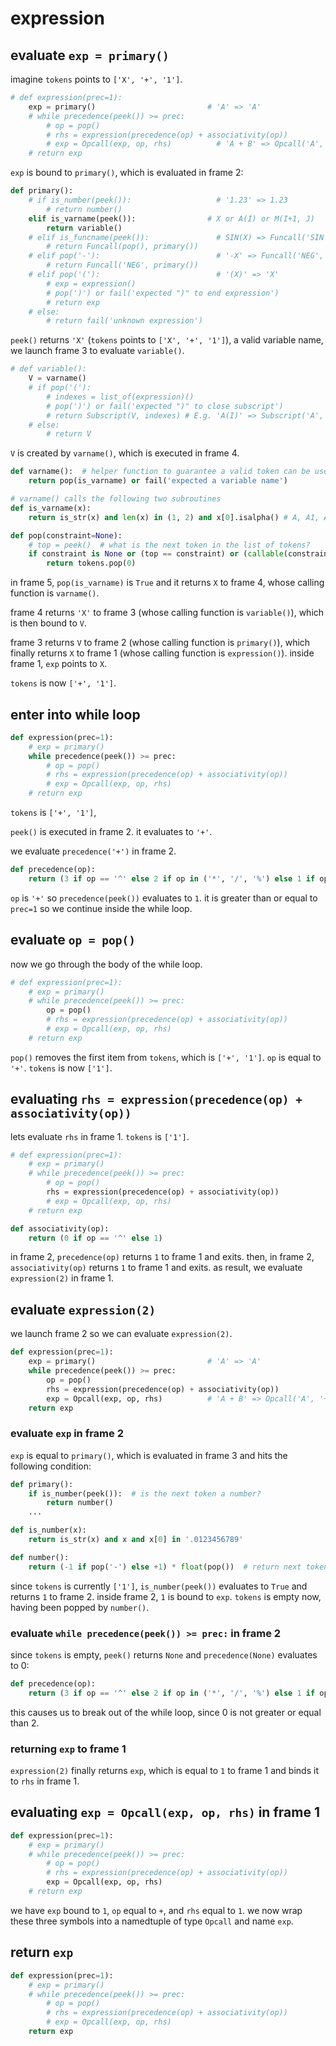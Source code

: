 # expression

## evaluate `exp = primary()`
imagine `tokens` points to `['X', '+', '1']`.
```python
# def expression(prec=1): 
    exp = primary()                         # 'A' => 'A'
    # while precedence(peek()) >= prec:
        # op = pop()
        # rhs = expression(precedence(op) + associativity(op))
        # exp = Opcall(exp, op, rhs)          # 'A + B' => Opcall('A', '+', 'B')
    # return exp
```
`exp` is bound to `primary()`, which is evaluated in frame 2:
```python
def primary():
    # if is_number(peek()):                   # '1.23' => 1.23 
        # return number()
    elif is_varname(peek()):                # X or A(I) or M(I+1, J)
        return variable()
    # elif is_funcname(peek()):               # SIN(X) => Funcall('SIN', 'X')
        # return Funcall(pop(), primary())
    # elif pop('-'):                          # '-X' => Funcall('NEG', 'X')
        # return Funcall('NEG', primary())
    # elif pop('('):                          # '(X)' => 'X'
        # exp = expression()
        # pop(')') or fail('expected ")" to end expression')
        # return exp
    # else:
        # return fail('unknown expression')
```

`peek()` returns `'X'` (`tokens` points to `['X', '+', '1']`), a valid variable name, we launch frame 3 to evaluate `variable()`.

```python
# def variable(): 
    V = varname()
    # if pop('('):
        # indexes = list_of(expression)()
        # pop(')') or fail('expected ")" to close subscript')
        # return Subscript(V, indexes) # E.g. 'A(I)' => Subscript('A', ['I'])
    # else: 
        # return V  
```  
`V` is created by `varname()`, which is executed in frame 4.
```python
def varname():  # helper function to guarantee a valid token can be used as a variable       
    return pop(is_varname) or fail('expected a variable name')

# varname() calls the following two subroutines
def is_varname(x):
    return is_str(x) and len(x) in (1, 2) and x[0].isalpha() # A, A1, A2, B, ...

def pop(constraint=None):
    # top = peek()  # what is the next token in the list of tokens?
    if constraint is None or (top == constraint) or (callable(constraint) and constraint(top)):
        return tokens.pop(0)
```
in frame 5, `pop(is_varname)` is `True` and it returns `X` to frame 4, whose calling function is `varname()`. 

frame 4 returns `'X'` to frame 3 (whose calling function is `variable()`), which is then bound to `V`. 

frame 3 returns `V` to frame 2 (whose calling function is `primary()`), which finally returns `X` to frame 1 (whose calling function is `expression()`). inside frame 1, `exp` points to `X`.

`tokens` is now `['+', '1']`.

## enter into while loop
```python
def expression(prec=1): 
    # exp = primary()
    while precedence(peek()) >= prec:
        # op = pop()
        # rhs = expression(precedence(op) + associativity(op))
        # exp = Opcall(exp, op, rhs)
    # return exp
```
`tokens` is `['+', '1']`, 

`peek()` is executed in frame 2. it evaluates to `'+'`.

we evaluate `precedence('+')` in frame 2.
```python
def precedence(op): 
    return (3 if op == '^' else 2 if op in ('*', '/', '%') else 1 if op in ('+', '-') else 0)
```
`op` is `'+'` so `precedence(peek())` evaluates to `1`. it is greater than or equal to `prec=1` so we continue inside the while loop.

## evaluate `op = pop()`
now we go through the body of the while loop.
```python
# def expression(prec=1): 
    # exp = primary()
    # while precedence(peek()) >= prec:
        op = pop()
        # rhs = expression(precedence(op) + associativity(op))
        # exp = Opcall(exp, op, rhs)
    # return exp
```
`pop()` removes the first item from `tokens`, which is `['+', '1']`. `op` is equal to `'+'`. `tokens` is now `['1']`.

## evaluating `rhs = expression(precedence(op) + associativity(op))`
lets evaluate `rhs` in frame 1. `tokens` is `['1']`.
```python
# def expression(prec=1): 
    # exp = primary()
    # while precedence(peek()) >= prec:
        # op = pop()
        rhs = expression(precedence(op) + associativity(op))
        # exp = Opcall(exp, op, rhs)
    # return exp

def associativity(op): 
    return (0 if op == '^' else 1)
```
in frame 2, `precedence(op)` returns `1` to frame 1 and exits. then, in frame 2, `associativity(op)` returns `1` to frame 1 and exits. as result, we evaluate `expression(2)` in frame 1.

## evaluate `expression(2)`
we launch frame 2 so we can evaluate `expression(2)`.
```python
def expression(prec=1): 
    exp = primary()                         # 'A' => 'A'
    while precedence(peek()) >= prec:
        op = pop()
        rhs = expression(precedence(op) + associativity(op))
        exp = Opcall(exp, op, rhs)          # 'A + B' => Opcall('A', '+', 'B')
    return exp

```

### evaluate `exp` in frame 2
`exp` is equal to `primary()`, which is evaluated in frame 3 and hits the following condition:
```python
def primary():
    if is_number(peek()):  # is the next token a number?
        return number()
    ...

def is_number(x):
    return is_str(x) and x and x[0] in '.0123456789'

def number():
    return (-1 if pop('-') else +1) * float(pop())  # return next token as a float 
```
since `tokens` is currently `['1']`, `is_number(peek())` evaluates to `True` and returns `1` to frame 2. inside frame 2, `1` is bound to `exp`. `tokens` is empty now, having been popped by `number()`.

### evaluate `while precedence(peek()) >= prec:` in frame 2
since `tokens` is empty, `peek()` returns `None` and `precedence(None)` evaluates to 0:
```python
def precedence(op): 
    return (3 if op == '^' else 2 if op in ('*', '/', '%') else 1 if op in ('+', '-') else 0)
```
this causes us to break out of the while loop, since 0 is not greater or equal than 2.

### returning `exp` to frame 1
`expression(2)` finally returns `exp`, which is equal to `1` to frame 1 and binds it to `rhs` in frame 1.

## evaluating `exp = Opcall(exp, op, rhs)` in frame 1
```python
def expression(prec=1): 
    # exp = primary()
    # while precedence(peek()) >= prec:
        # op = pop()
        # rhs = expression(precedence(op) + associativity(op))
        exp = Opcall(exp, op, rhs)
    # return exp
```
we have `exp` bound to `1`, `op` equal to `+`, and `rhs` equal to `1`. we now wrap these three symbols into a namedtuple of type `Opcall` and name `exp`.

## return `exp`
```python
def expression(prec=1): 
    # exp = primary()
    # while precedence(peek()) >= prec:
        # op = pop()
        # rhs = expression(precedence(op) + associativity(op))
        # exp = Opcall(exp, op, rhs)
    return exp
```